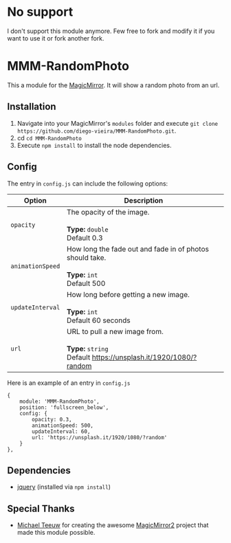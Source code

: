 # No support
I don't support this module anymore. Few free to fork and modify it if you want to use it or fork another fork.

# MMM-RandomPhoto
This a module for the [MagicMirror](https://github.com/MichMich/MagicMirror). It will show a random photo from an url.

## Installation
1. Navigate into your MagicMirror's `modules` folder and execute `git clone https://github.com/diego-vieira/MMM-RandomPhoto.git`.
2. cd `cd MMM-RandomPhoto`
3. Execute `npm install` to install the node dependencies.

## Config
The entry in `config.js` can include the following options:


|Option|Description|
|---|---|
|`opacity`|The opacity of the image.<br><br>**Type:** `double`<br>Default 0.3|
|`animationSpeed`|How long the fade out and fade in of photos should take.<br><br>**Type:** `int`<br>Default 500|
|`updateInterval`|How long before getting a new image.<br><br>**Type:** `int`<br>Default 60 seconds|
|`url`|URL to pull a new image from.<br><br>**Type:** `string`<br>Default https://unsplash.it/1920/1080/?random|

Here is an example of an entry in `config.js`
```
{
	module: 'MMM-RandomPhoto',
	position: 'fullscreen_below',
	config: {
		opacity: 0.3,
		animationSpeed: 500,
		updateInterval: 60,
		url: 'https://unsplash.it/1920/1080/?random'
	}
},
```

## Dependencies
- [jquery](https://www.npmjs.com/package/jquery) (installed via `npm install`)

## Special Thanks
- [Michael Teeuw](https://github.com/MichMich) for creating the awesome [MagicMirror2](https://github.com/MichMich/MagicMirror) project that made this module possible.
